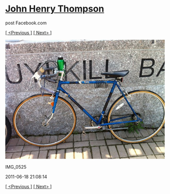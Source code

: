 # [John Henry Thompson](../README.md)
post Facebook.com

[[ <Previous ]](2011-06-18-4.md) [[ Next> ]](2011-06-18-6.md)

[![](../media/2011-06-18/Bike-Ride-To-Art-Museum-IMG_0525.jpg)](../README.md)

IMG_0525

2011-06-18 21:08:14

[[ <Previous ]](2011-06-18-4.md) [[ Next> ]](2011-06-18-6.md)